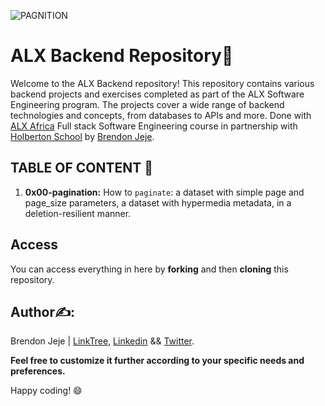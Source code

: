 ![PAGNITION](https://private-user-images.githubusercontent.com/125453474/302952835-a9c38230-7d04-4b44-a830-686dc22c7b61.png?jwt=eyJhbGciOiJIUzI1NiIsInR5cCI6IkpXVCJ9.eyJpc3MiOiJnaXRodWIuY29tIiwiYXVkIjoicmF3LmdpdGh1YnVzZXJjb250ZW50LmNvbSIsImtleSI6ImtleTUiLCJleHAiOjE3MjEyOTQzMTEsIm5iZiI6MTcyMTI5NDAxMSwicGF0aCI6Ii8xMjU0NTM0NzQvMzAyOTUyODM1LWE5YzM4MjMwLTdkMDQtNGI0NC1hODMwLTY4NmRjMjJjN2I2MS5wbmc_WC1BbXotQWxnb3JpdGhtPUFXUzQtSE1BQy1TSEEyNTYmWC1BbXotQ3JlZGVudGlhbD1BS0lBVkNPRFlMU0E1M1BRSzRaQSUyRjIwMjQwNzE4JTJGdXMtZWFzdC0xJTJGczMlMkZhd3M0X3JlcXVlc3QmWC1BbXotRGF0ZT0yMDI0MDcxOFQwOTEzMzFaJlgtQW16LUV4cGlyZXM9MzAwJlgtQW16LVNpZ25hdHVyZT04MTYzM2MxNmI2NjEyMzM1MWM4MDk5NGU2MGE1N2I5YzI5YWFhOGQ4OGRhMTgxNGQxZTljNGM5MTY1MWM4NGUyJlgtQW16LVNpZ25lZEhlYWRlcnM9aG9zdCZhY3Rvcl9pZD0wJmtleV9pZD0wJnJlcG9faWQ9MCJ9.nVq6Ftntj1tzUrnN7NC40s3wwp3v8Xz5aq41oEWbszk)

# ALX Backend Repository📁

Welcome to the ALX Backend repository! This repository contains various backend projects and exercises completed as part of the ALX Software Engineering program. The projects cover a wide range of backend technologies and concepts, from databases to APIs and more. Done with [ALX Africa](https://www.alxafrica.com/) Full stack Software Engineering course in partnership with [Holberton School](https://www.holbertonschool.com/) by [Brendon Jeje](https://x.com/brendon4545).

## TABLE OF CONTENT 📖
1. __0x00-pagination:__  How to `paginate`: a dataset with simple page and page_size parameters, a dataset with hypermedia metadata, in a deletion-resilient manner.

## Access

You can access everything in here by __forking__ and then __cloning__ this repository.

## Author✍️:

Brendon Jeje | [LinkTree](https://linktr.ee/brendonjeje), [Linkedin](https://www.linkedin.com/in/brendonjeje/) && [Twitter](https://twitter.com/brendon4545).

__Feel free to customize it further according to your specific needs and preferences.__

Happy coding! 😄
